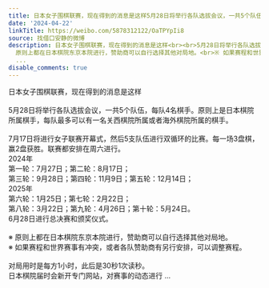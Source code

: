```yaml
---
title: 日本女子围棋联赛，现在得到的消息是这样5月28日将举行各队选拔会议，一共5个队伍，每队4名棋手。原则上是日本棋院所属棋手，每队最多可以有一名关西棋院所属或...
date: '2024-04-22'
linkTitle: https://weibo.com/5878312122/OaTPYpIi8
source: 找借口安静的微博
description: 日本女子围棋联赛，现在得到的消息是这样<br><br>5月28日将举行各队选拔会议，一共5个队伍，每队4名棋手。原则上是日本棋院所属棋手，每队最多可以有一名关西棋院所属或者海外棋院所属的棋手。<br><br>7月17日将进行女子联赛开幕式，然后5支队伍进行双循环的比赛。每一场3盘棋，赢2盘获胜。联赛都安排在周六进行。<br>2024年<br>第一轮：7月27日；第二轮：8月17日；<br>第三轮：9月28日；第四轮：11月9日；第五轮：12月14日；<br>2025年<br>第六轮：1月25日；第七轮：2月22日；<br>第八轮：3月22日；第九轮：4月26日；第十轮：5月24日。<br>6月28日进行总决赛和颁奖仪式。<br><br>※
  原则上都在日本棋院东京本院进行，赞助商可以自行选择其他对局地。<br>※ 如果赛程和世界赛事有冲突，或者各队赞助商有另行安排，可以调整赛程。<br><br>对局用时是每方1小时，此后是30秒1次读秒。<br>日本棋院届时会新开专门网站，对赛事的动态进行
  ...
disable_comments: true
---
```

日本女子围棋联赛，现在得到的消息是这样<br><br>5月28日将举行各队选拔会议，一共5个队伍，每队4名棋手。原则上是日本棋院所属棋手，每队最多可以有一名关西棋院所属或者海外棋院所属的棋手。<br><br>7月17日将进行女子联赛开幕式，然后5支队伍进行双循环的比赛。每一场3盘棋，赢2盘获胜。联赛都安排在周六进行。<br>2024年<br>第一轮：7月27日；第二轮：8月17日；<br>第三轮：9月28日；第四轮：11月9日；第五轮：12月14日；<br>2025年<br>第六轮：1月25日；第七轮：2月22日；<br>第八轮：3月22日；第九轮：4月26日；第十轮：5月24日。<br>6月28日进行总决赛和颁奖仪式。<br><br>※ 原则上都在日本棋院东京本院进行，赞助商可以自行选择其他对局地。<br>※ 如果赛程和世界赛事有冲突，或者各队赞助商有另行安排，可以调整赛程。<br><br>对局用时是每方1小时，此后是30秒1次读秒。<br>日本棋院届时会新开专门网站，对赛事的动态进行 ...